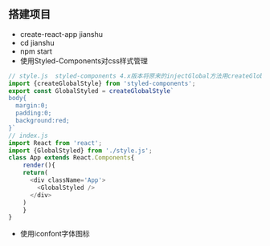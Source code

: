 ## 搭建项目
* create-react-app jianshu
* cd jianshu
* npm start
* 使用Styled-Components对css样式管理
```js
// style.js  styled-components 4.x版本将原来的injectGlobal方法用createGlobalStyle替换
import {createGlobalStyle} from 'styled-components';
export const GlobalStyled = createGlobalStyle`
body{
  margin:0;
  padding:0;
  background:red;
}`
// index.js
import React from 'react';
import {GlobalStyled} from './style.js';
class App extends React.Components{
	render(){
    return(
      <div className='App'>
        <GlobalStyled />
      </div>
    )
	}
}
```
* 使用iconfont字体图标


